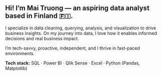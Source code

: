 ## Hi! I’m Mai Truong — an aspiring data analyst based in Finland 🇫🇮.

I specialize in data cleaning, querying, analysis, and visualization to drive business insights. On my journey into data, I love how it enables informed decisions and real business impact.

I’m tech-savvy, proactive, independent, and I thrive in fast-paced environments.

**Tech stack:** SQL · Power BI · Qlik Sense · Excel · Python (Pandas, Matplotlib)
